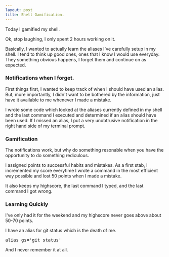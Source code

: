 ```yaml
---
layout: post
title: Shell Gamification.
---
```


Today I gamified my shell.

Ok, stop laughing, I only spent 2 hours working on it.

Basically, I wanted to actually learn the aliases I've carefully setup in my shell. I tend to think up good ones, ones that I know I would use everyday. They something obvious happens, I forget them and continue on as expected.

### Notifications when I forget.

First things first, I wanted to keep track of when I should have used an alias. But, more importantly, I didn't want to be bothered by the information, just have it available to me whenever I made a mistake.

I wrote some code which looked at the aliases currently defined in my shell and the last command I executed and determined if an alias should have been used. If I missed an alias, I put a very unobtrusive notification in the right hand side of my terminal prompt.


### Gamification

The notifications work, but why do something resonable when you have the opportunity to do something rediculous.

I assigned points to successful habits and mistakes. As a first stab, I incremented my score everytime I wrote a command in the most efficient way possible and lost 50 points when I made a mistake.

It also keeps my highscore, the last command I typed, and the last command I got wrong.

### Learning Quickly

I've only had it for the weekend and my highscore never goes above about 50-70 points.

I have an alias for git status which is the death of me.

<pre>
alias gs='git status'
</pre>

And I never remember it at all.
